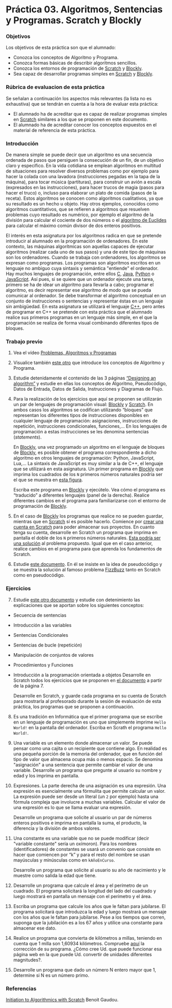 # Práctica 03. Algoritmos, Sentencias y Programas. Scratch y Blockly

### Objetivos

Los objetivos de esta práctica son que el alumnado:

* Conozca los conceptos de Algoritmo y Programa.
* Conozca formas básicas de describir algoritmos sencillos.
* Conozca los entornos de programación de [Scratch](https://scratch.mit.edu/) y [Blockly](https://developers.google.com/blockly).
* Sea capaz de desarrollar programas simples en [Scratch](https://scratch.mit.edu/) y [Blockly](https://developers.google.com/blockly).

### Rúbrica de evaluacion de esta práctica

Se señalan a continuación los aspectos más relevantes (la lista no es exhaustiva) que se tendrán en cuenta a la hora de evaluar esta práctica:
* El alumnado ha de acreditar que es capaz de realizar programas simples en [Scratch](https://scratch.mit.edu/) similares a los que se proponen en este documento.
* El alumnado ha de acreditar conocer los conceptos expuestos en el material de referencia de esta práctica.

### Introducción

De manera simple se puede decir que un algoritmo es una secuencia ordenada de pasos que persiguen la consecución de un fin, de un objetivo claro y especifico. En la vida cotidiana se emplean algoritmos en multitud de situaciones para resolver diversos problemas como por ejemplo para hacer la colada con una lavadora (instrucciones pegadas en la tapa de la máquina), para tocar música (partituras), para construir un avión a escala (expresados en las instrucciones), para hacer trucos de magia (pasos para hacer el truco) o, incluso para elaborar un plato de comida (pasos de la receta). Estos algoritmos se conocen como algoritmos cualitativos, ya que su resultado es un hecho u objeto. Hay otros ejemplos, conocidos como algoritmos cuantitativos, que se refieren a algoritmos que resuelven problemas cuyo resultado es numérico, por ejemplo el algoritmo de la división para calcular el cociente de dos números o el [algoritmo de Euclides](https://es.wikipedia.org/wiki/Algoritmo_de_Euclides) para calcular el máximo común divisor de dos enteros positivos.

El interés en esta asignatura por los algoritmos radica en que se pretende introducir al alumnado en la programación de ordenadores. En este contexto, las máquinas algorítmicas son aquellas capaces de ejecutar algoritmos (realizar cada uno de sus pasos) y una de este tipo de máquinas son los ordenadores. Cuando se trabaja con ordenadores, los algoritmos se expresan como programas. Los programas son algoritmos escritos en un lenguaje no ambiguo cuya sintaxis y semántica "entiende" el ordenador. Hay muchos lenguajes de programación, entre ellos [C](https://en.wikipedia.org/wiki/C_(programming_language)), [Java](https://en.wikipedia.org/wiki/Java_(programming_language)), [Python](https://en.wikipedia.org/wiki/Python_(programming_language)) o [JavaScript](https://en.wikipedia.org/wiki/JavaScript).  Así pues, si se quiere que un ordenador ejecute una tarea, primero se ha de idear un algoritmo para llevarla a cabo; programar el algoritmo, es decir representar ese algoritmo de modo que se pueda comunicar al ordenador. Se debe transformar el algoritmo conceptual en un conjunto de instrucciones o sentencias y representar éstas en un lenguaje sin ambigüedad. En esta asignatura se utilizará el lenguaje [C++](https://en.wikipedia.org/wiki/C%2B%2B), pero antes de programar en C++ se pretende con esta práctica que el alumnado realice sus primeros programas en un lenguaje más simple, en el que la programación se realiza de forma visual combinando diferentes tipos de bloques.

### Trabajo previo

1. Vea el vídeo [Problemas, Algoritmos y
Programas](https://media.upv.es/#/portal/video/a8d70173-71c5-884e-8308-f72541d8d7c8)

2. Visualice también [este otro](http://www.upv.es/visor/media/26c336b0-19d1-2648-be94-f0d72d9af755/c) que
introduce los conceptos de Algoritmo y Programa.

3. Estudie detenidamente el contenido de las 3 páginas [“Designing an algorithm”](https://www.bbc.co.uk/bitesize/guides/z3bq7ty/revision/1)
y estudie en ellas los conceptos de Algoritmo, Pseudocódigo, Datos de Entrada, Datos de Salida, Instrucciones y Diagramas de Flujo.

4. Para la realización de los ejercicios que aquí se proponen se utilizarán un par de lenguajes de programación visual: [Blockly](https://developers.google.com/blockly) y [Scratch](https://scratch.mit.edu/). En ambos casos los algoritmos se codifican utilizando “bloques” que representan los diferentes tipos de instrucciones disponibles en cualquier lenguaje de programación: asignaciones, instrucciones de repetición, instrucciones condicionales, funciones,... En los lenguajes de programación a estas instrucciones se les denomina sentencias (*statements*).

    En [Blockly](https://developers.google.com/blockly), una vez programado un algoritmo en el lenguaje de bloques de [Blockly](https://developers.google.com/blockly), es posible obtener el programa correspondiente a dicho algoritmo en otros lenguajes de programación: Python, JavaScript, Lua,... La sintaxis de JavaScript es muy similar a la de C++, el lenguaje que se utilizará en esta asignatura. Un primer programa en [Blockly](https://developers.google.com/blockly) que imprima los cuadrados de los `N` primeros números naturales podría ser el que se muestra en [esta figura](https://github.com/ULL-ESIT-IB-2021-2022/ib-2021-2022-scratch-and-blockly/blob/main/blockly1.png).

    Escriba este programa en [Blockly](https://developers.google.com/blockly) y ejecútelo. Vea cómo el programa es “traducido” a diferentes lenguajes (panel de la derecha). Realice diferentes cambios en el programa para familiarizarse con el entorno de programación de [Blockly](https://developers.google.com/blockly).

5. En el caso de [Blockly](https://developers.google.com/blockly) los programas que realice no se pueden guardar, mientras que en [Scratch](https://scratch.mit.edu/) sí es posible hacerlo. Comience por [crear una cuenta en Scratch](https://scratch.mit.edu/join) para poder almacenar sus proyectos. En cuanto tenga su cuenta, desarrolle en Scratch un programa que imprima en pantalla el doble de los `N` primeros números naturales. [Esta podría ser una solución](https://scratch.mit.edu/projects/406186813/editor/) al problema propuesto. Igual que en el caso anterior, realice cambios en el programa para que aprenda los fundamentos de Scratch.

6. Estudie [este documento](https://www.futurelearn.com/courses/block-to-text-based-programming/0/steps/39492). En él se insiste en la idea de pseudocódigo y se muestra la solución al famoso problema [FizzBuzz](https://en.wikipedia.org/wiki/Fizz_buzz) tanto en Scratch como en pseudocódigo.

### Ejercicios 

7. Estudie [este otro documento](http://www.agropolis.org/miss-abms/initiationto-algorithmics-with-scratch.pdf) y estudie con detenimiento las explicaciones que se aportan sobre los siguientes conceptos:
* Secuencia de sentencias
* Introducción a las variables
* Sentencias Condicionales
* Sentencias de bucle (repetición)
* Manipulación de conjuntos de valores
* Procedimientos y Funciones 
* Introducción a la programación orientada a objetos
  Desarrolle en Scratch todos los ejercicios que se proponen en [el documento](http://www.agropolis.org/miss-abms/initiationto-algorithmics-with-scratch.pdf) a partir de la página 7.

  Desarrolle en Scratch, y guarde cada programa en su cuenta de Scratch para mostrarla al profesorado durante la sesión de evaluación de esta práctica, los programas que se proponen a continuación.

8. Es una tradición en Informática que el primer programa que se escribe en un lenguaje de programación es uno que simplemente imprime `Hello World!` en la pantalla del ordenador. Escriba en Scrath el programa `Hello World!`.

9. Una variable es un elemento donde almacenar un valor. Se puede pensar como una cajita o un recipiente que contiene algo. En realidad es una pequeña porción de la memoria del ordenador, que en función del tipo de valor que almacena ocupa más o menos espacio. Se denomina "asignación" a una sentencia que permite cambiar el valor de una variable. Desarrolle un programa que pregunte al usuario su nombre y edad y los imprima en pantalla.

10. Expresiones. La parte derecha de una asignación es una expresión. Una expresión es esencialmente una fórmulita que permite calcular un valor. 
La expresión puede ser desde un literal (un `2` por ejemplo) hasta una fórmula compleja que involucre a muchas variables. Calcular el valor de una expresión es lo que se llama evaluar una expresión.

    Desarrolle un programa que solicite al usuario un par de números enteros positivos e imprima en pantalla la suma, el producto, la diferencia y la división de ambos valores.

11. Una constante es una variable que no se puede modificar (decir "variable constante" sería un oxímoron). 
Para los nombres (identificadores) de constantes se usará un convenio que consiste en hacer que comiencen por “k” 
y para el resto del nombre se usan mayúsculas y minúsculas como en `kAñoEnCurso`.

    Desarrolle un programa que solicite al usuario su año de nacimiento y le muestre como salida la edad que tiene.

12. Desarrolle un programa que calcule el área y el perímetro de un cuadrado. El programa solicitará la longitud del lado del cuadrado y luego mostrará en pantalla un mensaje con el perímetro y el área.

13. Escriba un programa que calcule los años que le faltan para jubilarse. El programa solicitará que introduzca la edad y luego mostrará un mensaje con los años que le faltan para jubilarse. Pese a los tiempos que corren, suponga que la jubilación es a los 67 años y utilice una constante para
almacenar ese dato.

14. Realice un programa que convierta de kilómetros a millas, teniendo en cuenta que 1 milla son 1,60934 kilómetros. Compruebe [aquí](https://www.metric-conversions.org/es/longitud/millas-a-kilometros.htm) la corrección de su programa. ¿Cómo cree Ud. que puede funcionar esa página web en la que puede Ud. convertir de unidades diferentes magnitudes?.

15. Desarrolle un programa que dado un número N entero mayor que 1, determine si N es un número primo.

### Referencias

[Initiation to Algorithmics with Scratch](https://drive.google.com/file/d/1DIU-bqgAurT-F9Ltnlam9QYWaZVeLlRJ/view?usp=sharing) Benoit Gaudou.